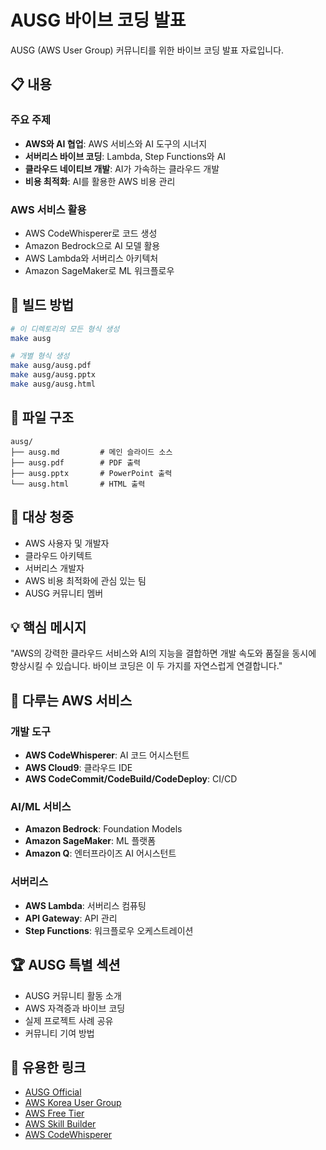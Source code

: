 # AUSG 바이브 코딩 발표

AUSG (AWS User Group) 커뮤니티를 위한 바이브 코딩 발표 자료입니다.

## 📋 내용

### 주요 주제
- **AWS와 AI 협업**: AWS 서비스와 AI 도구의 시너지
- **서버리스 바이브 코딩**: Lambda, Step Functions와 AI
- **클라우드 네이티브 개발**: AI가 가속하는 클라우드 개발
- **비용 최적화**: AI를 활용한 AWS 비용 관리

### AWS 서비스 활용
- AWS CodeWhisperer로 코드 생성
- Amazon Bedrock으로 AI 모델 활용
- AWS Lambda와 서버리스 아키텍처
- Amazon SageMaker로 ML 워크플로우

## 🚀 빌드 방법

```bash
# 이 디렉토리의 모든 형식 생성
make ausg

# 개별 형식 생성
make ausg/ausg.pdf
make ausg/ausg.pptx
make ausg/ausg.html
```

## 📁 파일 구조

```
ausg/
├── ausg.md         # 메인 슬라이드 소스
├── ausg.pdf        # PDF 출력
├── ausg.pptx       # PowerPoint 출력
└── ausg.html       # HTML 출력
```

## 🎯 대상 청중

- AWS 사용자 및 개발자
- 클라우드 아키텍트
- 서버리스 개발자
- AWS 비용 최적화에 관심 있는 팀
- AUSG 커뮤니티 멤버

## 💡 핵심 메시지

"AWS의 강력한 클라우드 서비스와 AI의 지능을 결합하면
개발 속도와 품질을 동시에 향상시킬 수 있습니다.
바이브 코딩은 이 두 가지를 자연스럽게 연결합니다."

## 🔧 다루는 AWS 서비스

### 개발 도구
- **AWS CodeWhisperer**: AI 코드 어시스턴트
- **AWS Cloud9**: 클라우드 IDE
- **AWS CodeCommit/CodeBuild/CodeDeploy**: CI/CD

### AI/ML 서비스
- **Amazon Bedrock**: Foundation Models
- **Amazon SageMaker**: ML 플랫폼
- **Amazon Q**: 엔터프라이즈 AI 어시스턴트

### 서버리스
- **AWS Lambda**: 서버리스 컴퓨팅
- **API Gateway**: API 관리
- **Step Functions**: 워크플로우 오케스트레이션

## 🏆 AUSG 특별 섹션

- AUSG 커뮤니티 활동 소개
- AWS 자격증과 바이브 코딩
- 실제 프로젝트 사례 공유
- 커뮤니티 기여 방법

## 🔗 유용한 링크

- [AUSG Official](https://ausg.me/)
- [AWS Korea User Group](https://awskrug.github.io/)
- [AWS Free Tier](https://aws.amazon.com/free/)
- [AWS Skill Builder](https://skillbuilder.aws/)
- [AWS CodeWhisperer](https://aws.amazon.com/codewhisperer/)